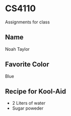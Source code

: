 # CS4110
Assignments for class

## Name 
Noah Taylor
## Favorite Color 
Blue
## Recipe for Kool-Aid
- 2 Liters of water
- Sugar poweder